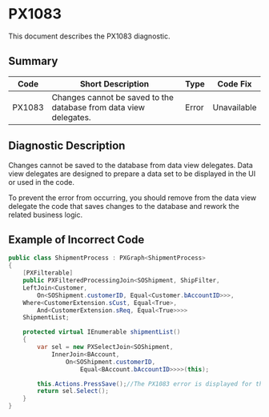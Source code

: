 # PX1083
This document describes the PX1083 diagnostic.

## Summary

| Code   | Short Description                                                 | Type  | Code Fix    | 
| ------ | ----------------------------------------------------------------- | ----- | ----------- | 
| PX1083 | Changes cannot be saved to the database from data view delegates. | Error | Unavailable |

## Diagnostic Description
Changes cannot be saved to the database from data view delegates. Data view delegates are designed to prepare a data set to be displayed in the UI or used in the code. 

To prevent the error from occurring, you should remove from the data view delegate the code that saves changes to the database and rework the related business logic.

## Example of Incorrect Code

```C#
public class ShipmentProcess : PXGraph<ShipmentProcess>
{
    [PXFilterable]
    public PXFilteredProcessingJoin<SOShipment, ShipFilter,
    LeftJoin<Customer,
        On<SOShipment.customerID, Equal<Customer.bAccountID>>>,
    Where<CustomerExtension.sCust, Equal<True>,
        And<CustomerExtension.sReq, Equal<True>>>>
    ShipmentList;

    protected virtual IEnumerable shipmentList()
    {
        var sel = new PXSelectJoin<SOShipment,
            InnerJoin<BAccount,
                On<SOShipment.customerID,
                    Equal<BAccount.bAccountID>>>>(this);

        this.Actions.PressSave();//The PX1083 error is displayed for this line.
        return sel.Select();
    }
}
```
